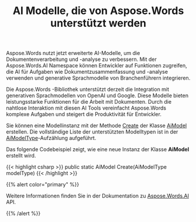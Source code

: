 ﻿---
title: AI Modelle, die von Aspose.Words unterstützt werden
second_title: Aspose.Words für .NET
articleTitle: Unterstützte AI Modelle
linktitle: Unterstützte AI Modelle
type: docs
weight: 10
description: "Aspose.Words für .NET unterstützt OpenAI- und Google AI-Modelle für Zusammenfassungs- und Übersetzungsdokumente. Verwenden Sie Aspose.Words mit Gpt-4o, Gpt-4o mini, Gpt-4 Turbo, GPT -3.5 Turbo, Gemini 1.5 Blitz, Gemini 1.5 Blitz-8B, Gemini 1.5 Pro."
url: /de/net/supported-ai-models/
timestamp: 2024-11-26-12-00-00
---

Aspose.Words nutzt jetzt erweiterte AI-Modelle, um die Dokumentenverarbeitung und -analyse zu verbessern. Mit der Aspose.Words.AI Namespace können Entwickler auf Funktionen zugreifen, die AI für Aufgaben wie Dokumentzusammenfassung und -analyse verwenden und generative Sprachmodelle von Branchenführern integrieren.

Die Aspose.Words -Bibliothek unterstützt derzeit die Integration mit generativen Sprachmodellen von OpenAI und Google. Diese Modelle bieten leistungsstarke Funktionen für die Arbeit mit Dokumenten. Durch die nahtlose Interaktion mit diesen AI Tools vereinfacht Aspose.Words komplexe Aufgaben und steigert die Produktivität für Entwickler.

Sie können eine Modellinstanz mit der Methode [Create](https://reference.aspose.com/words/net/aspose.words.ai/aimodel/create/) der Klasse [AiModel](https://reference.aspose.com/words/net/aspose.words.ai/aimodel/) erstellen. Die vollständige Liste der unterstützten Modelltypen ist in der [AiModelType](https://reference.aspose.com/words/net/aspose.words.ai/aimodeltype/)-Aufzählung aufgeführt.

Das folgende Codebeispiel zeigt, wie eine neue Instanz der Klasse **AiModel** erstellt wird.

{{< highlight csharp >}}
public static AiModel Create(AiModelType modelType)
{{< /highlight >}}

{{% alert color="primary" %}}

Weitere Informationen finden Sie in der Dokumentation zu [Aspose.Words.AI](https://reference.aspose.com/words/net/aspose.words.ai/) API.

{{% /alert %}}